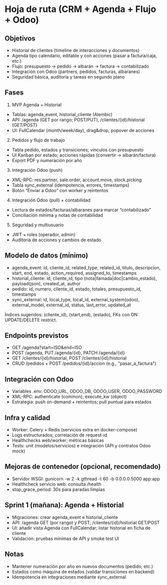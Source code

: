 # Hoja de ruta (CRM + Agenda + Flujo + Odoo)

## Objetivos
- Historial de clientes (timeline de interacciones y documentos)
- Agenda tipo calendario, editable y con acciones (pasar a factura/caja, etc.)
- Flujo: presupuesto → pedido → albarán → factura → contabilizado
- Integración con Odoo (partners, pedidos, facturas, albaranes)
- Seguridad básica, auditoría y tareas en segundo plano

## Fases
1) MVP Agenda + Historial
- Tablas: agenda_event, historial_cliente (Alembic)
- API: /agenda (GET por rango; POST/PUT), /clientes/{id}/historial (GET/POST)
- UI: FullCalendar (month/week/day), drag&drop, popover de acciones

2) Pedidos y flujo de trabajo
- Tabla pedido, estados y transiciones; vínculos con presupuesto
- UI Kanban por estado; acciones rápidas (convertir → albarán/factura)
- Export PDF y numeración por año

3) Integración Odoo (push)
- XML-RPC: res.partner, sale.order, account.move, stock.picking
- Tabla sync_external (idempotencia, errores, timestamps)
- Botón “Enviar a Odoo” con worker y reintentos

4) Integración Odoo (pull) + contabilidad
- Lectura de estados/facturas/albaranes para marcar “contabilizado”
- Conciliación mínima y notas de contabilidad

5) Seguridad y multiusuario
- JWT + roles (operador, admin)
- Auditoría de acciones y cambios de estado

## Modelo de datos (mínimo)
- agenda_event: id, cliente_id, related_type, related_id, titulo, descripcion, start, end, estado, action_required, assigned_to, timestamps
- historial_cliente: id, cliente_id, tipo (nota|llamada|doc|cambio_estado), payload(json), created_at, author
- pedido: id, numero, cliente_id, estado, totales, presupuesto_id, timestamps
- sync_external: id, local_type, local_id, external_system(odoo), external_model, external_id, status, last_error, updated_at

Índices sugeridos: (cliente_id), (start,end), (estado), FKs con ON UPDATE/DELETE restrict.

## Endpoints previstos
- GET /agenda?start=ISO&end=ISO
- POST /agenda, PUT /agenda/{id}, PATCH /agenda/{id}
- GET /clientes/{id}/historial, POST /clientes/{id}/historial
- CRUD /pedidos + POST /pedidos/{id}/accion (e.g., "pasar_a_factura")

## Integración con Odoo
- Variables .env: ODOO_URL, ODOO_DB, ODOO_USER, ODOO_PASSWORD
- XML-RPC: authenticate (common), execute_kw (object)
- Estrategia: push on-demand + reintentos; pull puntual para estados

## Infra y calidad
- Worker: Celery + Redis (servicios extra en docker-compose)
- Logs estructurados; correlación de request-id
- Healthchecks web/worker; métricas básicas
- Tests: unit (modelos/servicios) e integración (API y contratos Odoo mock)

## Mejoras de contenedor (opcional, recomendado)
- Servidor WSGI: gunicorn -w 2 -k gthread -t 60 -b 0.0.0.0:5000 app:app
- Healthcheck servicio web: consulta /health
- stop_grace_period: 30s para paradas limpias

## Sprint 1 (mañana): Agenda + Historial
- Migraciones: crear agenda_event e historial_cliente
- API: /agenda GET (por rango) y POST; /clientes/{id}/historial GET/POST
- UI: añadir vista Agenda con FullCalendar; listar historial en ficha de cliente
- Validación: pruebas mínimas de API y smoke test UI

## Notas
- Mantener numeración por año en nuevos documentos (pedido, etc.)
- Estados como máquina de estados (validar transiciones en backend)
- Idempotencia en integraciones mediante sync_external
